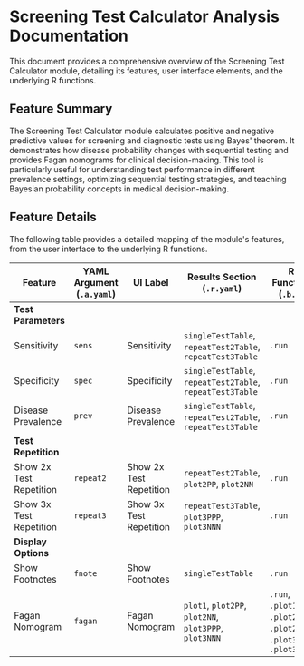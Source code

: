 # Screening Test Calculator Analysis Documentation

This document provides a comprehensive overview of the Screening Test Calculator module, detailing its features, user interface elements, and the underlying R functions.

## Feature Summary

The Screening Test Calculator module calculates positive and negative predictive values for screening and diagnostic tests using Bayes' theorem. It demonstrates how disease probability changes with sequential testing and provides Fagan nomograms for clinical decision-making. This tool is particularly useful for understanding test performance in different prevalence settings, optimizing sequential testing strategies, and teaching Bayesian probability concepts in medical decision-making.

## Feature Details

The following table provides a detailed mapping of the module's features, from the user interface to the underlying R functions.

| Feature                          | YAML Argument (`.a.yaml`)      | UI Label                               | Results Section (`.r.yaml`)         | R Function (`.b.R`)                  |
| -------------------------------- | ------------------------------ | -------------------------------------- | ----------------------------------- | ------------------------------------ |
| **Test Parameters**              |                                |                                        |                                     |                                      |
| Sensitivity                      | `sens`                         | Sensitivity                            | `singleTestTable`, `repeatTest2Table`, `repeatTest3Table` | `.run`                               |
| Specificity                      | `spec`                         | Specificity                            | `singleTestTable`, `repeatTest2Table`, `repeatTest3Table` | `.run`                               |
| Disease Prevalence               | `prev`                         | Disease Prevalence                     | `singleTestTable`, `repeatTest2Table`, `repeatTest3Table` | `.run`                               |
| **Test Repetition**              |                                |                                        |                                     |                                      |
| Show 2x Test Repetition          | `repeat2`                      | Show 2x Test Repetition                | `repeatTest2Table`, `plot2PP`, `plot2NN` | `.run`                               |
| Show 3x Test Repetition          | `repeat3`                      | Show 3x Test Repetition                | `repeatTest3Table`, `plot3PPP`, `plot3NNN` | `.run`                               |
| **Display Options**              |                                |                                        |                                     |                                      |
| Show Footnotes                   | `fnote`                        | Show Footnotes                         | `singleTestTable`                   | `.run`                               |
| Fagan Nomogram                   | `fagan`                        | Fagan Nomogram                         | `plot1`, `plot2PP`, `plot2NN`, `plot3PPP`, `plot3NNN` | `.run`, `.plot1`, `.plot2PP`, `.plot2NN`, `.plot3PPP`, `.plot3NNN` |
